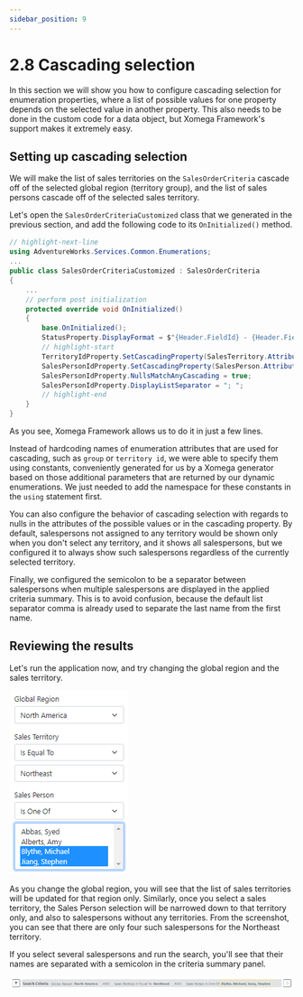 ```yaml
---
sidebar_position: 9
---
```


# 2.8 Cascading selection

In this section we will show you how to configure cascading selection for enumeration properties, where a list of possible values for one property depends on the selected value in another property. This also needs to be done in the custom code for a data object, but Xomega Framework's support makes it extremely easy.

## Setting up cascading selection

We will make the list of sales territories on the `SalesOrderCriteria` cascade off of the selected global region (territory group), and the list of sales persons cascade off of the selected sales territory.

Let's open the `SalesOrderCriteriaCustomized` class that we generated in the previous section, and add the following code to its `OnInitialized()` method.

```cs title="SalesOrderCriteriaCustomized.cs"
// highlight-next-line
using AdventureWorks.Services.Common.Enumerations;
...
public class SalesOrderCriteriaCustomized : SalesOrderCriteria
{
    ...
    // perform post initialization
    protected override void OnInitialized()
    {
        base.OnInitialized();
        StatusProperty.DisplayFormat = $"{Header.FieldId} - {Header.FieldText}";
        // highlight-start
        TerritoryIdProperty.SetCascadingProperty(SalesTerritory.Attributes.Group, GlobalRegionProperty);
        SalesPersonIdProperty.SetCascadingProperty(SalesPerson.Attributes.TerritoryId, TerritoryIdProperty);
        SalesPersonIdProperty.NullsMatchAnyCascading = true;
        SalesPersonIdProperty.DisplayListSeparator = "; ";
        // highlight-end
    }
}
```

As you see, Xomega Framework allows us to do it in just a few lines.

Instead of hardcoding names of enumeration attributes that are used for cascading, such as `group` or `territory id`, we were able to specify them using constants, conveniently generated for us by a Xomega generator based on those additional parameters that are returned by our dynamic enumerations. We just needed to add the namespace for these constants in the `using` statement first.

You can also configure the behavior of cascading selection with regards to nulls in the attributes of the possible values or in the cascading property. By default, salespersons not assigned to any territory would be shown only when you don't select any territory, and it shows all salespersons, but we configured it to always show such salespersons regardless of the currently selected territory.

Finally, we configured the semicolon to be a separator between salespersons when multiple salespersons are displayed in the applied criteria summary. This is to avoid confusion, because the default list separator comma is already used to separate the last name from the first name.

## Reviewing the results

Let's run the application now, and try changing the global region and the sales territory.

![Cascading selection](img8/cascading-selection.png)

As you change the global region, you will see that the list of sales territories will be updated for that region only. Similarly, once you select a sales territory, the Sales Person selection will be narrowed down to that territory only, and also to salespersons without any territories. From the screenshot, you can see that there are only four such salespersons for the Northeast territory.

If you select several salespersons and run the search, you'll see that their names are separated with a semicolon in the criteria summary panel.

![List separator](img8/list-separator.png)
